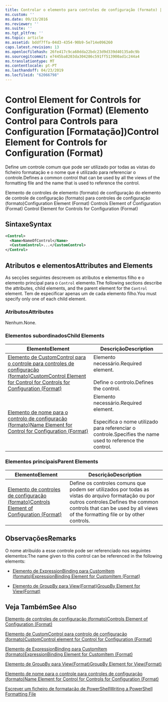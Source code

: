 ```yaml
---
title: Controlar o elemento para controles de configuração (formato) | Documentos da Microsoft
ms.custom: ''
ms.date: 09/13/2016
ms.reviewer: ''
ms.suite: ''
ms.tgt_pltfrm: ''
ms.topic: article
ms.assetid: bddf7ffa-04d3-4354-90b9-5e714e096260
caps.latest.revision: 13
ms.openlocfilehash: 26fe417c9ca60dda22bdc23d9d339d40135a0c9b
ms.sourcegitcommit: e7445ba8203da304286c591ff513900ad1c244a4
ms.translationtype: MT
ms.contentlocale: pt-PT
ms.lasthandoff: 04/23/2019
ms.locfileid: "62066798"
---
```

# <a name="control-element-for-controls-for-configuration-format"></a><span data-ttu-id="6fd11-102">Control Element for Controls for Configuration (Format) (Elemento Control para Controls para Configuration [Formatação])</span><span class="sxs-lookup"><span data-stu-id="6fd11-102">Control Element for Controls for Configuration (Format)</span></span>

<span data-ttu-id="6fd11-103">Define um controle comum que pode ser utilizado por todas as vistas do ficheiro formatação e o nome que é utilizado para referenciar o controle.</span><span class="sxs-lookup"><span data-stu-id="6fd11-103">Defines a common control that can be used by all the views of the formatting file and the name that is used to reference the control.</span></span>

<span data-ttu-id="6fd11-104">Elemento de controles de elemento (formato) de configuração do elemento de controle de configuração (formato) para controles de configuração (formato)</span><span class="sxs-lookup"><span data-stu-id="6fd11-104">Configuration Element (Format) Controls Element of Configuration (Format) Control Element for Controls for Configuration (Format)</span></span>

## <a name="syntax"></a><span data-ttu-id="6fd11-105">Sintaxe</span><span class="sxs-lookup"><span data-stu-id="6fd11-105">Syntax</span></span>

```xml
<Control>
  <Name>NameOfControl</Name>
  <CustomControl>...</CustomControl>
</Control>
```

## <a name="attributes-and-elements"></a><span data-ttu-id="6fd11-106">Atributos e elementos</span><span class="sxs-lookup"><span data-stu-id="6fd11-106">Attributes and Elements</span></span>

<span data-ttu-id="6fd11-107">As secções seguintes descrevem os atributos e elementos filho e o elemento principal para o `Control` elemento.</span><span class="sxs-lookup"><span data-stu-id="6fd11-107">The following sections describe the attributes, child elements, and the parent element for the `Control` element.</span></span> <span data-ttu-id="6fd11-108">Tem de especificar apenas um de cada elemento filho.</span><span class="sxs-lookup"><span data-stu-id="6fd11-108">You must specify only one of each child element.</span></span>

### <a name="attributes"></a><span data-ttu-id="6fd11-109">Atributos</span><span class="sxs-lookup"><span data-stu-id="6fd11-109">Attributes</span></span>

<span data-ttu-id="6fd11-110">Nenhum.</span><span class="sxs-lookup"><span data-stu-id="6fd11-110">None.</span></span>

### <a name="child-elements"></a><span data-ttu-id="6fd11-111">Elementos subordinados</span><span class="sxs-lookup"><span data-stu-id="6fd11-111">Child Elements</span></span>

|<span data-ttu-id="6fd11-112">Elemento</span><span class="sxs-lookup"><span data-stu-id="6fd11-112">Element</span></span>|<span data-ttu-id="6fd11-113">Descrição</span><span class="sxs-lookup"><span data-stu-id="6fd11-113">Description</span></span>|
|-------------|-----------------|
|[<span data-ttu-id="6fd11-114">Elemento de CustomControl para o controle para controles de configuração (formato)</span><span class="sxs-lookup"><span data-stu-id="6fd11-114">CustomControl Element for Control for Controls for Configuration (Format)</span></span>](./customcontrol-element-for-control-for-controls-for-configuration-format.md)|<span data-ttu-id="6fd11-115">Elemento necessário.</span><span class="sxs-lookup"><span data-stu-id="6fd11-115">Required element.</span></span><br /><br /> <span data-ttu-id="6fd11-116">Define o controlo.</span><span class="sxs-lookup"><span data-stu-id="6fd11-116">Defines the control.</span></span>|
|[<span data-ttu-id="6fd11-117">Elemento de nome para o controlo de configuração (formato)</span><span class="sxs-lookup"><span data-stu-id="6fd11-117">Name Element for Control for Configuration (Format)</span></span>](./name-element-for-control-for-controls-for-configuration-format.md)|<span data-ttu-id="6fd11-118">Elemento necessário.</span><span class="sxs-lookup"><span data-stu-id="6fd11-118">Required element.</span></span><br /><br /> <span data-ttu-id="6fd11-119">Especifica o nome utilizado para referenciar o controle.</span><span class="sxs-lookup"><span data-stu-id="6fd11-119">Specifies the name used to reference the control.</span></span>|

### <a name="parent-elements"></a><span data-ttu-id="6fd11-120">Elementos principais</span><span class="sxs-lookup"><span data-stu-id="6fd11-120">Parent Elements</span></span>

|<span data-ttu-id="6fd11-121">Elemento</span><span class="sxs-lookup"><span data-stu-id="6fd11-121">Element</span></span>|<span data-ttu-id="6fd11-122">Descrição</span><span class="sxs-lookup"><span data-stu-id="6fd11-122">Description</span></span>|
|-------------|-----------------|
|[<span data-ttu-id="6fd11-123">Elemento de controles de configuração (formato)</span><span class="sxs-lookup"><span data-stu-id="6fd11-123">Controls Element of Configuration (Format)</span></span>](./controls-element-for-configuration-format.md)|<span data-ttu-id="6fd11-124">Define os controles comuns que podem ser utilizados por todas as vistas do arquivo formatação ou por outros controles.</span><span class="sxs-lookup"><span data-stu-id="6fd11-124">Defines the common controls that can be used by all views of the formatting file or by other controls.</span></span>|

## <a name="remarks"></a><span data-ttu-id="6fd11-125">Observações</span><span class="sxs-lookup"><span data-stu-id="6fd11-125">Remarks</span></span>

<span data-ttu-id="6fd11-126">O nome atribuído a esse controle pode ser referenciado nos seguintes elementos:</span><span class="sxs-lookup"><span data-stu-id="6fd11-126">The name given to this control can be referenced in the following elements:</span></span>

- [<span data-ttu-id="6fd11-127">Elemento de ExpressionBinding para CustomItem (formato)</span><span class="sxs-lookup"><span data-stu-id="6fd11-127">ExpressionBinding Element for CustomItem (Format)</span></span>](./expressionbinding-element-for-customitem-for-controls-for-configuration-format.md)

- [<span data-ttu-id="6fd11-128">Elemento de GroupBy para View(Format)</span><span class="sxs-lookup"><span data-stu-id="6fd11-128">GroupBy Element for View(Format)</span></span>](./groupby-element-for-view-format.md)

## <a name="see-also"></a><span data-ttu-id="6fd11-129">Veja Também</span><span class="sxs-lookup"><span data-stu-id="6fd11-129">See Also</span></span>

[<span data-ttu-id="6fd11-130">Elemento de controles de configuração (formato)</span><span class="sxs-lookup"><span data-stu-id="6fd11-130">Controls Element of Configuration (Format)</span></span>](./controls-element-for-configuration-format.md)

[<span data-ttu-id="6fd11-131">Elemento de CustomControl para controlo de configuração (formato)</span><span class="sxs-lookup"><span data-stu-id="6fd11-131">CustomControl element for Control for Configuration (Format)</span></span>](./customcontrol-element-for-control-for-controls-for-configuration-format.md)

[<span data-ttu-id="6fd11-132">Elemento de ExpressionBinding para CustomItem (formato)</span><span class="sxs-lookup"><span data-stu-id="6fd11-132">ExpressionBinding Element for CustomItem (Format)</span></span>](./expressionbinding-element-for-customitem-for-controls-for-configuration-format.md)

[<span data-ttu-id="6fd11-133">Elemento de GroupBy para View(Format)</span><span class="sxs-lookup"><span data-stu-id="6fd11-133">GroupBy Element for View(Format)</span></span>](./groupby-element-for-view-format.md)

[<span data-ttu-id="6fd11-134">Elemento de nome para o controle para controles de configuração (formato)</span><span class="sxs-lookup"><span data-stu-id="6fd11-134">Name Element for Control for Controls for Configuration (Format)</span></span>](./name-element-for-control-for-controls-for-configuration-format.md)

[<span data-ttu-id="6fd11-135">Escrever um ficheiro de formatação de PowerShell</span><span class="sxs-lookup"><span data-stu-id="6fd11-135">Writing a PowerShell Formatting File</span></span>](./writing-a-powershell-formatting-file.md)
